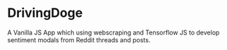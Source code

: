 # DrivingDoge

A Vanilla JS App which using webscraping and Tensorflow JS to develop sentiment modals
from Reddit threads and posts.